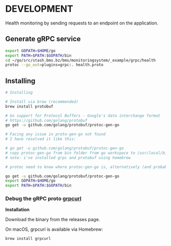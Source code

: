 # DEVELOPMENT

Health monitoring by sending requests to an endpoint on the application.

## Generate gRPC service

```sh
export GOPATH=$HOME/go
export PATH=$PATH:$GOPATH/bin
cd ~/go/src/stash.bms.bz/bms/monitoringsystem/_example/grpc/health
protoc --go_out=plugins=grpc:. health.proto
```

## Installing

```bash
# Installing

# Install via brew (recommended)
brew install protobuf

# Go support for Protocol Buffers - Google's data interchange format
# https://github.com/golang/protobuf
go get -u github.com/golang/protobuf/protoc-gen-go

# Facing any issue in proto-gen-go not found
# I have resolved it like this:

# go get -u github.com/golang/protobuf/protoc-gen-go
# copy protoc-gen-go from bin folder from go workspace to /usr/local/bin/
# note: i've installed grpc and protobuf using homebrew

# protoc need to know where protoc-gen-go is, alternatively (and probably better) is to:

go get -u github.com/golang/protobuf/protoc-gen-go
export GOPATH=$HOME/go
export PATH=$PATH:$GOPATH/bin

```

### Debug the gRPC proto [grpcurl]

**Installation**

Download the binary from the releases page.

On macOS, grpcurl is available via Homebrew:

```sh
brew install grpcurl
```

[proto3]: https://developers.google.com/protocol-buffers/docs/proto3
[sonar-golang]: https://github.com/uartois/sonar-golang
[grpcurl]: https://github.com/fullstorydev/grpcurl
